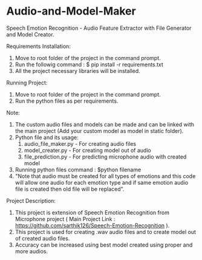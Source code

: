 # Audio-and-Model-Maker
Speech Emotion Recognition - Audio Feature Extractor with File Generator and Model Creator.

Requirements Installation:
  1. Move to root folder of the project in the command prompt.
  2. Run the followig command : $ pip install -r requirements.txt
  3. All the project necessary libraries will be installed.

Running Project:
  1. Move to root folder of the project in the command prompt.
  2. Run the python files as per requirements.

Note:
  1. The custom audio files and models can be made and can be linked with the main project (Add your custom model as model in static folder).
  2. Python file and its usage:
      1. audio_file_maker.py - For creating audio files
      2. model_creater.py    - For creating model out of audio
      3. file_prediction.py  - For predicting microphone audio with created model
  3. Running python files command : $python filename
  4. "Note that audio must be created for all types of emotions and this code will allow one audio for each emotion type and if same emotion audio file is created then old file will be replaced".

Project Description:
  1. This project is extension of Speech Emotion Recognition from Microphone project ( Main Project Link : https://github.com/sarthik126/Speech-Emotion-Recognition ).
  2. This project is used for creating .wav audio files and to create model out of created audio files.
  3. Accuracy can be increased using best model created using proper and more audios.
